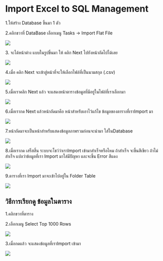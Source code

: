 # Import Excel to SQL Management

1.ให้สร้าง Database ขึ้นมา 1 ตัว

2.คลิกขวาที่ DataBase เลือกเมนู Tasks -> Import Flat File&#x20;

![](<../../.gitbook/assets/image (62).png>)

3\. จะได้หน้าต่าง แบบในรูปขึ้นมา ให้ คลิก Next ไปยังหน้าถัดไปได้เลย

![](<../../.gitbook/assets/image (21).png>)

4.เมื่อ คลิก Next จะเข้าสู่หน้าที่จะให้เลือกไฟล์ที่เป็นนามสกุล (.csv)

![](<../../.gitbook/assets/image (18).png>)

5.เมื่อเราคลิก  Next แล้ว จะแสดงหน้าตารางข้อมูลที่มีอยู่ในไฟล์ที่เราเลือกมา

![](<../../.gitbook/assets/image (38).png>)

6.เมื่อเรากด Next แล้วหน้าถัดมาคือ หน้าสำหรับเอาไว้แก้ไข ข้อมูลของตารางที่เราImport มา

![](<../../.gitbook/assets/image (51).png>)

7.หน้าถัดมาจะเป็นหน้าสำหรับแสดงข้อมูลภาพรวมก่อนจะนำมา ใส่ในDatabase&#x20;

![](<../../.gitbook/assets/image (54).png>)

8.เมื่อเรากด เสร็สสิ้น ระบบจะโชว์ว่าเราImport เข้ามาสำเร็จหรือไหม ถ้าสำเร็จ จะขึ้นสีเขียว ถ้าไม่สำเร็จ แปลว่าข้อมูลที่เรา Import มาใส่มีปัญหา และจะขึ้น Error สีแดง&#x20;

![](<../../.gitbook/assets/image (80).png>)

9.ตารางที่เรา Import มาจะเข้าไปอยู่ใน Folder Table&#x20;

![](<../../.gitbook/assets/image (83).png>)

## วิธีการเรียกดู ข้อมูลในตาราง

1.คลิกขวาที่ตาราง&#x20;

2.เลือกเมนู Select Top 1000 Rows

![](<../../.gitbook/assets/image (85).png>)

3.เมื่อกดแล้ว จะแสดงข้อมูลที่เราImport เข้ามา

![](<../../.gitbook/assets/image (78).png>)
